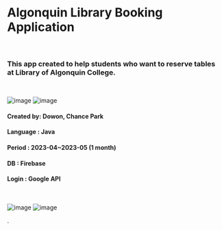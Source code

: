 # Algonquin Library Booking Application 
<br>


<h3>This app created to help students who want to reserve tables at Library of Algonquin College.</h3><br>

![image](https://user-images.githubusercontent.com/91768420/236360052-f2e8de3c-7b01-41e9-be0e-94874e9bfb7b.png)
![image](https://user-images.githubusercontent.com/91768420/236359459-8ffc2b9d-b0d4-40d5-8ceb-003cb0a9392e.png)


<h4><Strong>Created by</Strong>: Dowon, Chance Park</h4> 
<h4><Strong>Language</Strong> : Java</h4>
<h4><Strong>Period</Strong> : 2023-04~2023-05 (1 month) </h4> 
<h4><Strong>DB</Strong> : Firebase</h4> 
<h4><Strong>Login</Strong> : Google API</h4>  <br>

![image](https://user-images.githubusercontent.com/91768420/236359613-8fe2ccf6-74d8-4925-960c-84f3b9958b49.png)
![image](https://user-images.githubusercontent.com/91768420/236359654-77bd5022-8a8c-4c2c-88df-a9d0e4cc6665.png)

.
